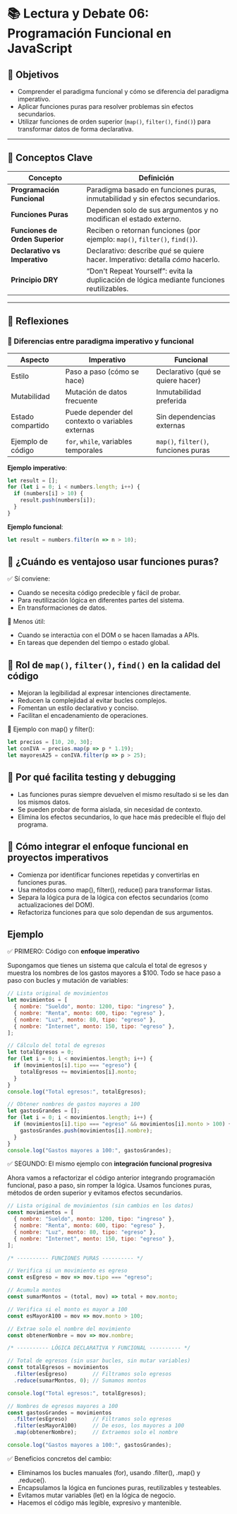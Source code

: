 # 📚 Lectura y Debate 06: Programación Funcional en JavaScript

## 🎯 Objetivos
- Comprender el paradigma funcional y cómo se diferencia del paradigma imperativo.
- Aplicar funciones puras para resolver problemas sin efectos secundarios.
- Utilizar funciones de orden superior (`map()`, `filter()`, `find()`) para transformar datos de forma declarativa.

---

## 🔑 Conceptos Clave

| Concepto                  | Definición                                                                 |
|--------------------------|---------------------------------------------------------------------------|
| **Programación Funcional** | Paradigma basado en funciones puras, inmutabilidad y sin efectos secundarios. |
| **Funciones Puras**        | Dependen solo de sus argumentos y no modifican el estado externo.         |
| **Funciones de Orden Superior** | Reciben o retornan funciones (por ejemplo: `map()`, `filter()`, `find()`).    |
| **Declarativo vs Imperativo** | Declarativo: describe *qué* se quiere hacer. Imperativo: detalla *cómo* hacerlo. |
| **Principio DRY**          | “Don't Repeat Yourself”: evita la duplicación de lógica mediante funciones reutilizables. |

---

## 🧠 Reflexiones

### 🔹 Diferencias entre paradigma imperativo y funcional

| Aspecto             | Imperativo                                          | Funcional                                             |
|---------------------|-----------------------------------------------------|-------------------------------------------------------|
| Estilo              | Paso a paso (cómo se hace)                          | Declarativo (qué se quiere hacer)                    |
| Mutabilidad         | Mutación de datos frecuente                         | Inmutabilidad preferida                              |
| Estado compartido   | Puede depender del contexto o variables externas    | Sin dependencias externas                            |
| Ejemplo de código   | `for`, `while`, variables temporales                | `map()`, `filter()`, funciones puras                 |

**Ejemplo imperativo**:
```js
let result = [];
for (let i = 0; i < numbers.length; i++) {
  if (numbers[i] > 10) {
    result.push(numbers[i]);
  }
}
```

**Ejemplo funcional**:
```js
let result = numbers.filter(n => n > 10);
```

## 🔹 ¿Cuándo es ventajoso usar funciones puras?
✅ Sí conviene:
- Cuando se necesita código predecible y fácil de probar.
- Para reutilización lógica en diferentes partes del sistema.
- En transformaciones de datos.

🚫 Menos útil:
- Cuando se interactúa con el DOM o se hacen llamadas a APIs.
- En tareas que dependen del tiempo o estado global.

## 🔹 Rol de `map()`, `filter()`, `find()` en la calidad del código
- Mejoran la legibilidad al expresar intenciones directamente.
- Reducen la complejidad al evitar bucles complejos.
- Fomentan un estilo declarativo y conciso.
- Facilitan el encadenamiento de operaciones.

🔹 Ejemplo con map() y filter():
```js
let precios = [10, 20, 30];
let conIVA = precios.map(p => p * 1.19);
let mayoresA25 = conIVA.filter(p => p > 25);
```

## 🔹 Por qué facilita testing y debugging
- Las funciones puras siempre devuelven el mismo resultado si se les dan los mismos datos.
- Se pueden probar de forma aislada, sin necesidad de contexto.
- Elimina los efectos secundarios, lo que hace más predecible el flujo del programa.

## 🔹 Cómo integrar el enfoque funcional en proyectos imperativos
- Comienza por identificar funciones repetidas y convertirlas en funciones puras.
- Usa métodos como map(), filter(), reduce() para transformar listas.
- Separa la lógica pura de la lógica con efectos secundarios (como actualizaciones del DOM).
- Refactoriza funciones para que solo dependan de sus argumentos.

## Ejemplo

✅ PRIMERO: Código con **enfoque imperativo**

Supongamos que tienes un sistema que calcula el total de egresos y muestra los nombres de los gastos mayores a $100. Todo se hace paso a paso con bucles y mutación de variables:

```js
// Lista original de movimientos
let movimientos = [
  { nombre: "Sueldo", monto: 1200, tipo: "ingreso" },
  { nombre: "Renta", monto: 600, tipo: "egreso" },
  { nombre: "Luz", monto: 80, tipo: "egreso" },
  { nombre: "Internet", monto: 150, tipo: "egreso" },
];

// Cálculo del total de egresos
let totalEgresos = 0;
for (let i = 0; i < movimientos.length; i++) {
  if (movimientos[i].tipo === "egreso") {
    totalEgresos += movimientos[i].monto;
  }
}
console.log("Total egresos:", totalEgresos);

// Obtener nombres de gastos mayores a 100
let gastosGrandes = [];
for (let i = 0; i < movimientos.length; i++) {
  if (movimientos[i].tipo === "egreso" && movimientos[i].monto > 100) {
    gastosGrandes.push(movimientos[i].nombre);
  }
}
console.log("Gastos mayores a 100:", gastosGrandes);
```

✅ SEGUNDO: El mismo ejemplo con **integración funcional progresiva**

Ahora vamos a refactorizar el código anterior integrando programación funcional, paso a paso, sin romper la lógica. Usamos funciones puras, métodos de orden superior y evitamos efectos secundarios.

```js
// Lista original de movimientos (sin cambios en los datos)
const movimientos = [
  { nombre: "Sueldo", monto: 1200, tipo: "ingreso" },
  { nombre: "Renta", monto: 600, tipo: "egreso" },
  { nombre: "Luz", monto: 80, tipo: "egreso" },
  { nombre: "Internet", monto: 150, tipo: "egreso" },
];

/* ---------- FUNCIONES PURAS ---------- */

// Verifica si un movimiento es egreso
const esEgreso = mov => mov.tipo === "egreso";

// Acumula montos
const sumarMontos = (total, mov) => total + mov.monto;

// Verifica si el monto es mayor a 100
const esMayorA100 = mov => mov.monto > 100;

// Extrae solo el nombre del movimiento
const obtenerNombre = mov => mov.nombre;

/* ---------- LÓGICA DECLARATIVA Y FUNCIONAL ---------- */

// Total de egresos (sin usar bucles, sin mutar variables)
const totalEgresos = movimientos
  .filter(esEgreso)        // Filtramos solo egresos
  .reduce(sumarMontos, 0); // Sumamos montos

console.log("Total egresos:", totalEgresos);

// Nombres de egresos mayores a 100
const gastosGrandes = movimientos
  .filter(esEgreso)        // Filtramos solo egresos
  .filter(esMayorA100)     // De esos, los mayores a 100
  .map(obtenerNombre);     // Extraemos solo el nombre

console.log("Gastos mayores a 100:", gastosGrandes);
```

✅ Beneficios concretos del cambio:

- Eliminamos los bucles manuales (for), usando .filter(), .map() y .reduce().
- Encapsulamos la lógica en funciones puras, reutilizables y testeables.
- Evitamos mutar variables (let) en la lógica de negocio.
- Hacemos el código más legible, expresivo y mantenible.